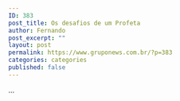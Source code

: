 ```yaml
---
ID: 383
post_title: Os desafios de um Profeta
author: Fernando
post_excerpt: ""
layout: post
permalink: https://www.gruponews.com.br/?p=383
categories: categories
published: false
---
```

...